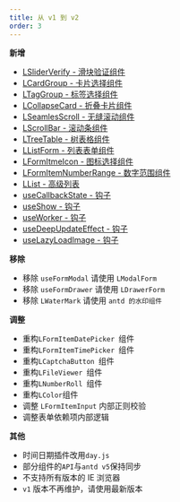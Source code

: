 ```yaml
---
title: 从 v1 到 v2
order: 3
---
```


**新增**

- [LSliderVerify - 滑块验证组件](/components/slider-verify)
- [LCardGroup - 卡片选择组件](/components/card-group)
- [LTagGroup - 标签选择组件](/components/tag-group)
- [LCollapseCard - 折叠卡片组件](/components/collapse-card)
- [LSeamlesScroll - 无缝滚动组件](/components/seamles-scroll)
- [LScrollBar - 滚动条组件](/components/scroll-bar)
- [LTreeTable - 树表格组件](/components/tree-table)
- [LListForm - 列表表单组件](/components/list-form)
- [LFormItmeIcon - 图标选择组件](/components/form-item-icon)
- [LFormItemNumberRange - 数字范围组件](/components/form-item-number-range)
- [LList - 高级列表](/components/list)
- [useCallbackState - 钩子](/components/use-callback-state)
- [useShow - 钩子](/components/use-Show)
- [useWorker - 钩子](/components/use-worker)
- [useDeepUpdateEffect - 钩子](/components/use-deep-update-effect)
- [useLazyLoadImage - 钩子](/components/use-lazy-load-image)

**移除**

- 移除 `useFormModal` 请使用 `LModalForm`
- 移除 `useFormDrawer` 请使用 `LDrawerForm`
- 移除 `LWaterMark` 请使用 `antd 的水印组件`

**调整**

- 重构`LFormItemDatePicker `组件
- 重构`LFormItemTimePicker `组件
- 重构`LCaptchaButton `组件
- 重构`LFileViewer `组件
- 重构`LNumberRoll `组件
- 重构`LColor`组件
- 调整 `LFormItemInput` 内部正则校验
- 调整表单依赖项内部逻辑

**其他**

- 时间日期插件改用`day.js`
- 部分组件的`API`与`antd v5`保持同步
- 不支持所有版本的 IE 浏览器
- `v1` 版本不再维护，请使用最新版本
